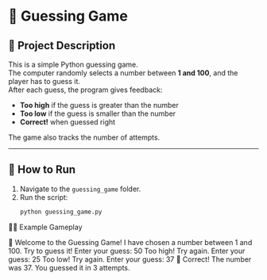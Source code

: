 # 🎯 Guessing Game

## 📌 Project Description
This is a simple Python guessing game.  
The computer randomly selects a number between **1 and 100**, and the player has to guess it.  
After each guess, the program gives feedback:  

- **Too high** if the guess is greater than the number  
- **Too low** if the guess is smaller than the number  
- **Correct!** when guessed right  

The game also tracks the number of attempts.

---

## 🚀 How to Run
1. Navigate to the `guessing_game` folder.
2. Run the script:
   ```bash
   python guessing_game.py


🧑‍💻 Example Gameplay

🎯 Welcome to the Guessing Game!
I have chosen a number between 1 and 100. Try to guess it!
Enter your guess: 50
Too high! Try again.
Enter your guess: 25
Too low! Try again.
Enter your guess: 37
🎉 Correct! The number was 37.
You guessed it in 3 attempts.
